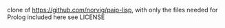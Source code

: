 clone of https://github.com/norvig/paip-lisp, with only the files needed for Prolog included here
see LICENSE
